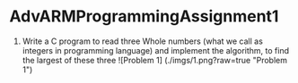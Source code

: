# AdvARMProgrammingAssignment1

1. Write a C program to read three Whole numbers (what we call as integers in programming language) and
implement the algorithm, to find the largest of these three
![Problem 1] (./imgs/1.png?raw=true "Problem 1")
